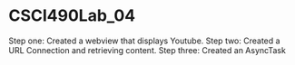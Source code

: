 # CSCI490Lab_04

Step one:
Created a webview that displays Youtube.
Step two:
Created a URL Connection and retrieving content.
Step three:
Created an AsyncTask
